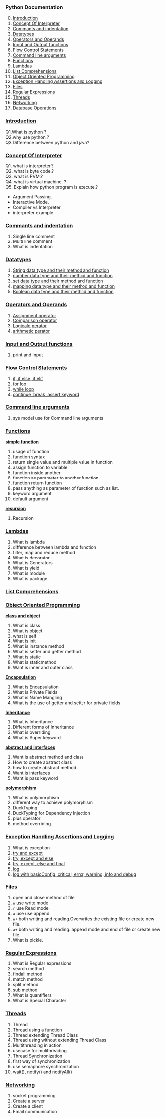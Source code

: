 ### Python Documentation

0. [Introduction](#Introduction)   
1. [Concept Of Interpreter](#Concept-Of-Interpreter)    
2. [Commants and indentation](#Commants-and-indentation)    
3. [Datatypes](#Datatypes)       
4. [Operators and Operands](#Operators-and-Operands)   
5. [Input and Output functions](#Input-and-Output-functions)   
6. [Flow Control Statements](#Flow-Control-Statements)  
7. [Command line arguments](#Command-line-arguments)  
8. [Functions](#Functions)    
9. [Lambdas](#Lambdas) 
10. [List Comprehensions](#List-Comprehensions)   
11. [Object Oriented Programming](#Object-Oriented-Programming)  
12. [Exception Handling Assertions and Logging](#Exception-Handling-Assertions-and-Logging)  
13. [Files](#Files)                     
14. [Regular Expressions](#Regular-Expressions)              
15. [Threads](#Threads)               
16. [Networking](#Networking)               
17. [Database Operations](#Database-Operations)                                    
     

### [Introduction](https://github.com/MaazMS/python/blob/master/python/Introduction/introduction.md)   
    
Q1.What is python ?  
Q2.why use python ?  
Q3.Difference between python and java?           
                      
### [Concept Of Interpreter](https://github.com/MaazMS/python/tree/master/python/Concept%20Of%20Interpreter)      
 
Q1. what is interpreter.?    
Q2. what is byte code.?     
Q3. what is PVM.?     
Q4. what is virtual machine. ?     
Q5. Explain how python program is execute.?   
* Argument Passing.    
* Interactive Mode.    
* Compiler vs Interpreter   
* interpreter example
### [Commants and indentation](https://github.com/MaazMS/python/blob/master/python/Commants%20and%20indentation/DOC/Commants_and_indentation.md)   
1. Single line comment    
2. Multi line comment  
3. What is indentation   

### [Datatypes](https://github.com/MaazMS/python/blob/master/python/Data_types/Data_type.md)     
1. [String data type and their method and function](https://github.com/MaazMS/python/blob/master/python/Data_types/text_type_data/DOC/string_concept.md)  
2. [number data type and their method and function](https://github.com/MaazMS/python/blob/master/python/Data_types/number_type_data/DOC/concept_of_number.md;)    
3. [set data type and their method and function](https://github.com/MaazMS/python/blob/master/python/Data_types/set_type_data/set_type_data/DOC/set_concept.md)       
4. [mapping data type and their method and function](https://github.com/MaazMS/python/blob/master/python/Data_types/mapping_data_type/DOC/dictionary_concept%20.md)    
5. [Boolean data type and their method and function](https://github.com/MaazMS/python/blob/master/python/Data_types/boolean_type_data/DOC/boolean_concept.md)   
     
### [Operators and Operands](https://github.com/MaazMS/python/tree/master/python/operator_and_operands/DOC)    
1. [Assignment operator](https://github.com/MaazMS/python/blob/master/python/operator_and_operands/DOC/Assignment_operator.md)   
2. [Comparison operator](https://github.com/MaazMS/python/blob/master/python/operator_and_operands/DOC/Compariso_operators.md)
3. [Logicalo perator](https://github.com/MaazMS/python/blob/master/python/operator_and_operands/DOC/Logical_operators.md)   
4. [arithmetic perator](https://github.com/MaazMS/python/blob/master/python/operator_and_operands/DOC/arithmetic_operator.md)     

###  [Input and Output functions](https://github.com/MaazMS/python/blob/master/python/input_output/DOC/input_output.md)      
1. print and input  
###  [Flow Control Statements]()    
1. [if, if else, if elif](https://github.com/MaazMS/python/blob/master/python/flow_control_statements/DOC/if_else_elif_concept.md)     
2. [for loo](https://github.com/MaazMS/python/blob/master/python/flow_control_statements/DOC/for_loop_condition.md)   
3. [while loop](https://github.com/MaazMS/python/blob/master/python/flow_control_statements/DOC/while_loop_concept.md)  
4. [continue, break, assert keyword](https://github.com/MaazMS/python/blob/master/python/flow_control_statements/DOC/continue_break_assert_keyword.md)  


###  [Command line arguments](https://github.com/MaazMS/python/blob/master/python/Command_line_arguments/DOC/Command_line_arguments.md)    
1. sys model use for Command line arguments    
###  [Functions]()  
**[simple function](https://github.com/MaazMS/python/blob/master/python/Functions/DOC/function.md)**     
1. usage of function  
2. function syntax  
3. return single value and multiple value in function  
4. assign function to variable  
5. function inside another  
6. function as parameter to another function   
7. function return function  
8. pass anything as parameter of function such as list.  
9. keyword argument  
10. default argument       

**[resursion](https://github.com/MaazMS/python/blob/master/python/Functions/DOC/recusrion_concept.md)**    
1. Recursion
###  [Lambdas](https://github.com/MaazMS/python/blob/master/python/lambda/DOC/lambed_concept.md)     
1. What is lambda  
2. difference between lambda and function  
3. filter, map and reduce method  
4. What is decorator   
5. What is Generators  
6. What is yield    
7. What is module  
8. What is package   
###  [List Comprehensions]()   
###  [Object Oriented Programming](https://github.com/MaazMS/python/tree/master/python/Object_Oriented_Programming/DOC)   
**[class and object](https://github.com/MaazMS/python/blob/master/python/Object_Oriented_Programming/DOC/class_object.md)**  
1. What is class
2. What is object  
3. what is self  
4. What is init  
5. What is instance method  
6. What is setter and getter method 
7. What is static  
8. What is staticmethod     
9. Waht is inner and outer class    
      
**[Encapsulation](https://github.com/MaazMS/python/blob/master/python/Object_Oriented_Programming/DOC/Encapsulation.md)**   
1. What is Encapsulation   
2. What is Private Fields   
3. What is Name Mangling  
4. What is the use of getter and setter for private fields  
        
**[Inheritance](https://github.com/MaazMS/python/blob/master/python/Object_Oriented_Programming/DOC/inheritance.md)**      
1. What is Inheritance    
2. Different forms of Inheritance   
3. What is overriding  
4. What is Super keyword  
   
**[abstract and interfaces](https://github.com/MaazMS/python/blob/master/python/Object_Oriented_Programming/DOC/Abstraction_interfaces.md)**   
1. Waht is abstract method and class
1. How to create abstract class
1. how to create abstract method  
1. Waht is interfaces  
1. Waht is pass keyword  
   
**[polymorphism](https://github.com/MaazMS/python/blob/master/python/Object_Oriented_Programming/DOC/polymorphism.md)**    
1. What is polymorphism    
1. different way to achieve polymorphism   
1. DuckTyping  
1. DuckTyping for Dependency Injection  
1. plus operator  
1. method overriding  

###  [Exception Handling Assertions and Logging](https://github.com/MaazMS/python/blob/master/python/Exception%20Handling/DOC/Exception_Handling.md)      
1. What is exception
1. [try and except](https://github.com/MaazMS/python/blob/master/python/Exception%20Handling/try_except_example.py)    
1. [try, except and else](https://github.com/MaazMS/python/blob/master/python/Exception%20Handling/else_try_except.py)       
1.  [try, except, else and final](https://github.com/MaazMS/python/blob/master/python/Exception%20Handling/finally_example.py)     
1. [log]()  
1. [log with basicConfig, critical, error, warning, info and debug](https://github.com/MaazMS/python/blob/master/python/Exception%20Handling/logging_configuration.py)  
###  [Files](https://github.com/MaazMS/python/blob/master/python/file/DOC/file_concept.md)   
1. open and close method of file  
1. `w` use write mode    
1. `r` use Read mode      
1. `a` use use append       
1. `w+` both writing and reading.Overwrites the existing file or create new file.  
1. `a+` both writing and reading. append mode and end of file or create new file.    
1. What is pickle.                    
###  [Regular Expressions](https://github.com/MaazMS/python/blob/master/python/Regular%20expressions%20/DOC/Regular_expressions%20_concept.md)   
1. What is Regular expressions
1. search method  
1. findall method  
1. match method   
1. split method           
1. sub method      
1. What is quantifiers  
1. What is Special Character     
       
###  [Threads](https://github.com/MaazMS/python/blob/master/python/Thread/DOC/thread_concept.md)       
1. Thread  
1. Thread using a function    
1. Thread extending Thread Class  
1. Thread using without extending Thread Class  
1. Multithreading in action  
1. usecase for mulithreading  
1. Thread Synchronization
1. first way of synchronization   
1. use semaphore synchronization   
1. wait(), notify() and notifyAll()  
          
###  [Networking](https://github.com/MaazMS/python/blob/master/python/Networking/DOC/Networking_concept.md)     
1. socket programming  
1. Create a server  
1. Create a client  
1. Email communication                                                 